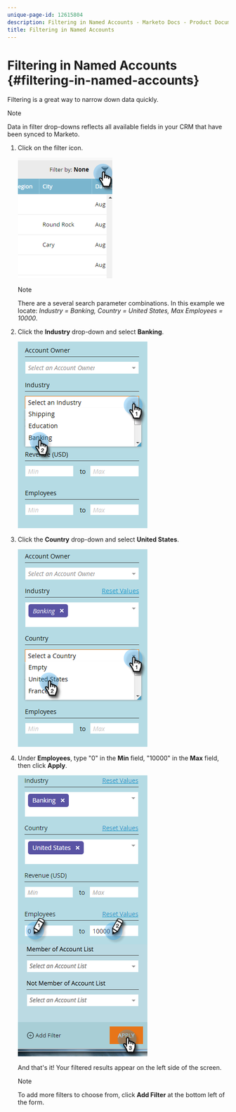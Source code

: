 ```yaml
---
unique-page-id: 12615804
description: Filtering in Named Accounts - Marketo Docs - Product Documentation
title: Filtering in Named Accounts
---
```


# Filtering in Named Accounts {#filtering-in-named-accounts}

Filtering is a great way to narrow down data quickly.

>[!NOTE]
>
>Data in filter drop-downs reflects all available fields in your CRM that have been synced to Marketo.

1. Click on the filter icon.

   ![](assets/filter-one.png)

   >[!NOTE]
   >
   >There are a several search parameter combinations. In this example we locate: *Industry = Banking, Country = United States, Max Employees = 10000*.

1. Click the **Industry** drop-down and select **Banking**.

   ![](assets/filter-2.png)

1. Click the **Country** drop-down and select **United States**.

   ![](assets/filter-3.png)

1. Under **Employees**, type "0" in the **Min** field, "10000" in the **Max** field, then click **Apply**.

   ![](assets/four-2.png)

   And that's it! Your filtered results appear on the left side of the screen.

   >[!NOTE]
   >
   >To add more filters to choose from, click **Add Filter** at the bottom left of the form.

